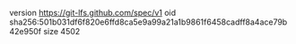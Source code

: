 version https://git-lfs.github.com/spec/v1
oid sha256:501b031df6f820e6ffd8ca5e9a99a21a1b9861f6458cadff8a4ace79b42e950f
size 4502
